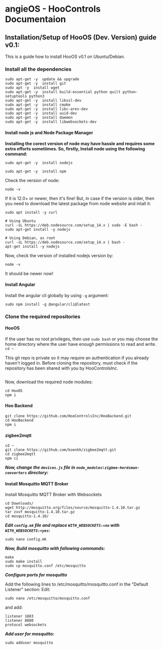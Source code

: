 # angieOS - HooControls Documentaion

## Installation/Setup of HooOS (Dev. Version) guide v0.1:
This is a guide how to install HooOS v0.1 on Ubuntu/Debian.

### Install all the dependencies
```
sudo apt-get -y  update && upgrade
sudo apt-get -y  install git
sudo apt -y  install wget
sudo apt-get -y  install build-essential python quilt python-setuptools python3
sudo apt-get -y  install libssl-dev
sudo apt-get -y  install cmake
sudo apt-get -y  install libc-ares-dev
sudo apt-get -y  install uuid-dev
sudo apt-get -y  install daemon
sudo apt-get -y  install libwebsockets-dev
```

#### Install node js and Node Package Manager
**Installing the corect version of node may have hassle and requires some extra efforts sometiimes. So, firstly, Install node using the following command:**
```
sudo apt-get -y  install nodejs
```
```
sudo apt-get -y  install npm
```
Check the version of node:
```
node -v
```
If it is 12.0+ or newer, then it's fine!
But, in case if the version is older, then you need to download the latest package from node website and intall it:
```
sudo apt install -y curl

# Using Ubuntu
curl -sL https://deb.nodesource.com/setup_14.x | sudo -E bash -
sudo apt-get install -y nodejs

# Using Debian, as root
curl -sL https://deb.nodesource.com/setup_14.x | bash -
apt-get install -y nodejs
```
Now, check the version of installed nodejs version by:
```
node -v
```
It should be newer now!

#### Install Angular
Install the angular cli globally by using `-g` argument:
```
sudo npm install -g @angular/cli@latest
```

### Clone the required repositories
#### HooOS
If the user has no root privileges, then use `sudo bash` or you may choose the home directory where the user have enough permissions to read and write.
`cd ~`

This git repo is private so it may require an authentication if you already haven't logged in.  Before cloning the repository, must check if the repository has been shared with you by HooControlsInc.

```git clone https://github.com/HooControlsInc/HooOS.git
```

Now, download the required node modules:
```
cd HooOS
npm i
```

#### Hoo Backend
```cd ~
git clone https://github.com/HooControlsInc/HooBackend.git
cd HooBackend
npm i
```

#### zigbee2mqtt
```
cd ~
git clone https://github.com/koenkk/zigbee2mqtt.git
cd zigbee2mqtt
npm ci
```
***Now, change the `devices.js` file in  `node_modules\zigbee-herdsman-converters` directory:***


#### Install Mosquitto MQTT Broker
Install Mosquitto MQTT Broker with Websockets
```
cd Downloads/
wget http://mosquitto.org/files/source/mosquitto-1.4.10.tar.gz
tar zxvf mosquitto-1.4.10.tar.gz
cd mosquitto-1.4.10/
```
***Edit `config.mk` file and replace `WITH_WEBSOCKETS:=no` with `WITH_WEBSOCKETS:=yes`:***
```
sudo nano config.mk
```
***Now, Build mosquitto with following commands:***
```
make
sudo make install
sudo cp mosquitto.conf /etc/mosquitto
```
***Configure ports for mosquitto***

Add the following lines to /etc/mosquitto/mosquitto.conf in the "Default Listener" section:
Edit:
```
sudo nano /etc/mosquitto/mosquitto.conf
```
and add:
```
listener 1883
listener 8080
protocol websockets
```
***Add user for mosquitto:***
```
sudo adduser mosquitto
```



